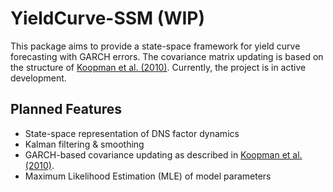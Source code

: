# YieldCurve-SSM (WIP)  

This package aims to provide a state-space framework for yield curve forecasting with GARCH errors. 
The covariance matrix updating is based on the structure of [Koopman et al. (2010)](https://www.tandfonline.com/doi/abs/10.1198/jbes.2009.07295). Currently, the project is in active development.  

## Planned Features  
- State-space representation of DNS factor dynamics
- Kalman filtering & smoothing  
- GARCH-based covariance updating as described in [Koopman et al. (2010)](https://www.tandfonline.com/doi/abs/10.1198/jbes.2009.07295).  
- Maximum Likelihood Estimation (MLE) of model parameters
